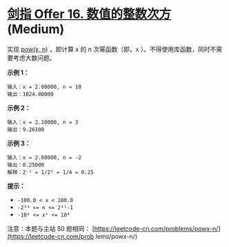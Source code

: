 # [剑指 Offer 16. 数值的整数次方][link] (Medium)

[link]: https://leetcode.cn/problems/shu-zhi-de-zheng-shu-ci-fang-lcof/

实现 [pow(x, n)](https://www.cplusplus.com/reference/valarray/pow/) ，即计算 x 的 n 次幂函数（即，x
）。不得使用库函数，同时不需要考虑大数问题。

**示例 1：**

```
输入：x = 2.00000, n = 10
输出：1024.00000

```

**示例 2：**

```
输入：x = 2.10000, n = 3
输出：9.26100
```

**示例 3：**

```
输入：x = 2.00000, n = -2
输出：0.25000
解释：2⁻² = 1/2² = 1/4 = 0.25
```

**提示：**

- `-100.0 < x < 100.0`
- `-2³¹ <= n <= 2³¹-1`
- `-10⁴ <= xⁿ <= 10⁴`

注意：本题与主站 50 题相同： [https://leetcode-cn.com/problems/powx-n/](https://leetcode-cn.com/prob
lems/powx-n/)
